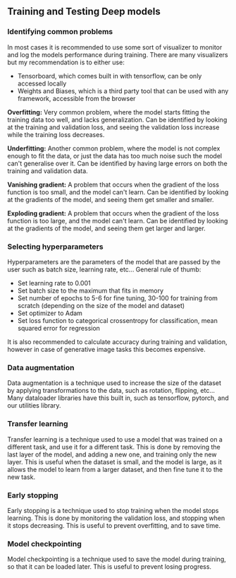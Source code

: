## Training and Testing Deep models

### Identifying common problems

In most cases it is recommended to use some sort of visualizer to monitor and log the models performance during training. 
There are many visualizers but my recommendation is to either use:
- Tensorboard, which comes built in with tensorflow, can be only accessed locally
- Weights and Biases, which is a third party tool that can be used with any framework, accessible from the browser

**Overfitting:** Very common problem, where the model starts fitting the training data too well, and lacks generalization. Can be identified by looking at the training and validation loss, and seeing the validation loss increase while the training loss decreases.

**Underfitting:** Another common problem, where the model is not complex enough to fit the data, or just the data has too much noise such the model can't generalise over it. Can be identified by having large errors on both the training and validation data.

**Vanishing gradient:** A problem that occurs when the gradient of the loss function is too small, and the model can't learn. Can be identified by looking at the gradients of the model, and seeing them get smaller and smaller.

**Exploding gradient:** A problem that occurs when the gradient of the loss function is too large, and the model can't learn. Can be identified by looking at the gradients of the model, and seeing them get larger and larger.

### Selecting hyperparameters
Hyperparameters are the parameters of the model that are passed by the user such as batch size, learning rate, etc...
General rule of thumb:
- Set learning rate to 0.001
- Set batch size to the maximum that fits in memory
- Set number of epochs to 5-6 for fine tuning, 30-100 for training from scratch (depending on the size of the model and dataset)
- Set optimizer to Adam
- Set loss function to categorical crossentropy for classification, mean squared error for regression

It is also recommended to calculate accuracy during training and validation, however in case of generative image tasks this becomes expensive.

### Data augmentation
Data augmentation is a technique used to increase the size of the dataset by applying transformations to the data, such as rotation, flipping, etc...
Many dataloader libraries have this built in, such as tensorflow, pytorch, and our utilities library.

### Transfer learning
Transfer learning is a technique used to use a model that was trained on a different task, and use it for a different task. This is done by removing the last layer of the model, and adding a new one, and training only the new layer. This is useful when the dataset is small, and the model is large, as it allows the model to learn from a larger dataset, and then fine tune it to the new task.

### Early stopping
Early stopping is a technique used to stop training when the model stops learning. This is done by monitoring the validation loss, and stopping when it stops decreasing. This is useful to prevent overfitting, and to save time.

### Model checkpointing
Model checkpointing is a technique used to save the model during training, so that it can be loaded later. This is useful to prevent losing progress.
